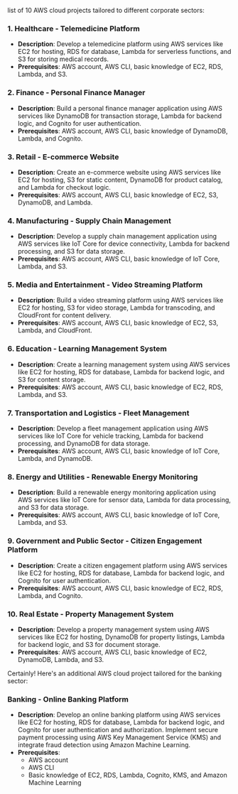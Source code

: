 list of 10 AWS cloud projects tailored to different corporate sectors:

### 1. Healthcare - Telemedicine Platform
- **Description**: Develop a telemedicine platform using AWS services like EC2 for hosting, RDS for database, Lambda for serverless functions, and S3 for storing medical records.
- **Prerequisites**: AWS account, AWS CLI, basic knowledge of EC2, RDS, Lambda, and S3.

### 2. Finance - Personal Finance Manager
- **Description**: Build a personal finance manager application using AWS services like DynamoDB for transaction storage, Lambda for backend logic, and Cognito for user authentication.
- **Prerequisites**: AWS account, AWS CLI, basic knowledge of DynamoDB, Lambda, and Cognito.

### 3. Retail - E-commerce Website
- **Description**: Create an e-commerce website using AWS services like EC2 for hosting, S3 for static content, DynamoDB for product catalog, and Lambda for checkout logic.
- **Prerequisites**: AWS account, AWS CLI, basic knowledge of EC2, S3, DynamoDB, and Lambda.

### 4. Manufacturing - Supply Chain Management
- **Description**: Develop a supply chain management application using AWS services like IoT Core for device connectivity, Lambda for backend processing, and S3 for data storage.
- **Prerequisites**: AWS account, AWS CLI, basic knowledge of IoT Core, Lambda, and S3.

### 5. Media and Entertainment - Video Streaming Platform
- **Description**: Build a video streaming platform using AWS services like EC2 for hosting, S3 for video storage, Lambda for transcoding, and CloudFront for content delivery.
- **Prerequisites**: AWS account, AWS CLI, basic knowledge of EC2, S3, Lambda, and CloudFront.

### 6. Education - Learning Management System
- **Description**: Create a learning management system using AWS services like EC2 for hosting, RDS for database, Lambda for backend logic, and S3 for content storage.
- **Prerequisites**: AWS account, AWS CLI, basic knowledge of EC2, RDS, Lambda, and S3.

### 7. Transportation and Logistics - Fleet Management
- **Description**: Develop a fleet management application using AWS services like IoT Core for vehicle tracking, Lambda for backend processing, and DynamoDB for data storage.
- **Prerequisites**: AWS account, AWS CLI, basic knowledge of IoT Core, Lambda, and DynamoDB.

### 8. Energy and Utilities - Renewable Energy Monitoring
- **Description**: Build a renewable energy monitoring application using AWS services like IoT Core for sensor data, Lambda for data processing, and S3 for data storage.
- **Prerequisites**: AWS account, AWS CLI, basic knowledge of IoT Core, Lambda, and S3.

### 9. Government and Public Sector - Citizen Engagement Platform
- **Description**: Create a citizen engagement platform using AWS services like EC2 for hosting, RDS for database, Lambda for backend logic, and Cognito for user authentication.
- **Prerequisites**: AWS account, AWS CLI, basic knowledge of EC2, RDS, Lambda, and Cognito.

### 10. Real Estate - Property Management System
- **Description**: Develop a property management system using AWS services like EC2 for hosting, DynamoDB for property listings, Lambda for backend logic, and S3 for document storage.
- **Prerequisites**: AWS account, AWS CLI, basic knowledge of EC2, DynamoDB, Lambda, and S3.

Certainly! Here's an additional AWS cloud project tailored for the banking sector:

### Banking - Online Banking Platform
- **Description**: Develop an online banking platform using AWS services like EC2 for hosting, RDS for database, Lambda for backend logic, and Cognito for user authentication and authorization. Implement secure payment processing using AWS Key Management Service (KMS) and integrate fraud detection using Amazon Machine Learning.
- **Prerequisites**: 
  - AWS account
  - AWS CLI
  - Basic knowledge of EC2, RDS, Lambda, Cognito, KMS, and Amazon Machine Learning

